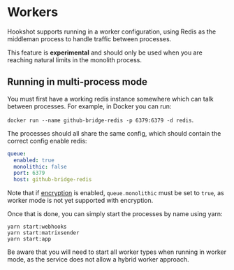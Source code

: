 Workers
=======

Hookshot supports running in a worker configuration, using Redis as the middleman process to handle traffic between processes.

<section class="warning">
This feature is <b>experimental</b> and should only be used when you are reaching natural limits in the monolith process.
</section>

## Running in multi-process mode

You must first have a working redis instance somewhere which can talk between processes. For example, in Docker you can run:

`docker run --name github-bridge-redis -p 6379:6379 -d redis`.

The processes should all share the same config, which should contain the correct config enable redis:

```yaml
queue:
  enabled: true
  monolithic: false
  port: 6379
  host: github-bridge-redis
```

Note that if [encryption](./encryption.md) is enabled, `queue.monolithic` must be set to `true`, as worker mode is not yet supported with encryption.

Once that is done, you can simply start the processes by name using yarn:

```
yarn start:webhooks
yarn start:matrixsender
yarn start:app
```

Be aware that you will need to start all worker types when running in worker mode, as the service does not allow a hybrid worker approach.
